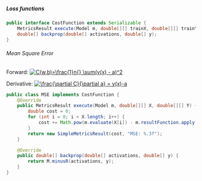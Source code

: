 ##### Loss functions
```java
public interface CostFunction extends Serializable {
    MetricsResult execute(Model m, double[][] trainX, double[][] trainY);
    double[] backprop(double[] activations, double[] y);
}
```
###### Mean Square Error
Forward: <a href="https://www.codecogs.com/eqnedit.php?latex=C(w,b)=\frac{1}n{}&space;\sum(y(x)&space;-&space;a)^2" target="_blank"><img src="https://latex.codecogs.com/gif.latex?C(w,b)=\frac{1}n{}&space;\sum(y(x)&space;-&space;a)^2" title="C(w,b)=\frac{1}n{} \sum(y(x) - a)^2" /></a>

Derivative: <a href="https://www.codecogs.com/eqnedit.php?latex=\frac{\partial&space;C}{\partial&space;a}&space;=&space;y(x)-a" target="_blank"><img src="https://latex.codecogs.com/gif.latex?\frac{\partial&space;C}{\partial&space;a}&space;=&space;y(x)-a" title="\frac{\partial C}{\partial a} = y(x)-a" /></a>
```java
public class MSE implements CostFunction {
    @Override
    public MetricsResult execute(Model m, double[][] X, double[][] Y) {
        double cost = 0;
        for (int i = 0; i < X.length; i++) {
            cost += Math.pow(m.evaluate(X[i]) - m.resultFunction.apply(Y[i]), 2) / X.length;
        }
        return new SimpleMetricsResult(cost, "MSE: %.3f");
    }

    @Override
    public double[] backprop(double[] activations, double[] y) {
        return M.minusR(activations, y);
    }
}
 ``` 
